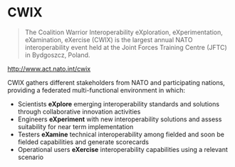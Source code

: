 # CWIX

> The Coalition Warrior Interoperability eXploration, eXperimentation, eXamination, eXercise (CWIX) is the largest annual NATO interoperability event held at the Joint Forces Training Centre (JFTC) in Bydgoszcz, Poland.


http://www.act.nato.int/cwix

CWIX gathers different stakeholders from NATO and participating nations, providing a federated multi-functional environment in which:

- Scientists **eXplore** emerging interoperability standards and solutions through collaborative innovation activities
- Engineers **eXperiment** with new interoperability solutions and assess suitability for near term implementation
- Testers **eXamine** technical interoperability among fielded and soon be fielded capabilities and generate scorecards
- Operational users **eXercise** interoperability capabilities using a relevant scenario
